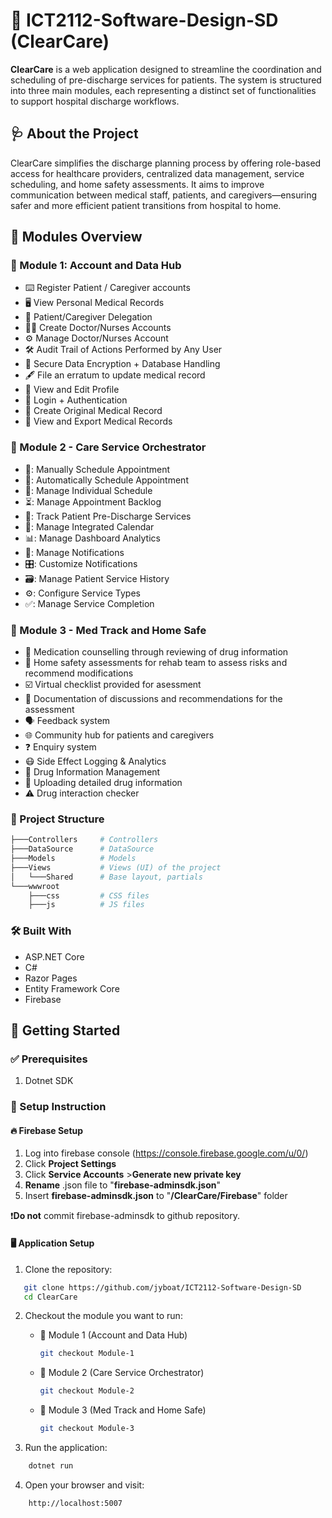 # 📘 ICT2112-Software-Design-SD (ClearCare)
**ClearCare** is a web application designed to streamline the coordination and scheduling of pre-discharge services for patients. The system is structured into three main modules, each representing a distinct set of functionalities to support hospital discharge workflows.

## 🩺 About the Project
ClearCare simplifies the discharge planning process by offering role-based access for healthcare providers, centralized data management, service scheduling, and home safety assessments. It aims to improve communication between medical staff, patients, and caregivers—ensuring safer and more efficient patient transitions from hospital to home.

## 🧩 Modules Overview
### 🧾 Module 1: Account and Data Hub
- ⌨️ Register Patient / Caregiver accounts
- 🖥️ View Personal Medical Records
- 🙆 Patient/Caregiver Delegation
- 👨‍⚕️ Create Doctor/Nurses Accounts
- ⚙️ Manage Doctor/Nurses Account
- 🛠️ Audit Trail of Actions Performed by Any User
- 🔐 Secure Data Encryption + Database Handling
- 🖋️ File an erratum to update medical record
- 👤 View and Edit Profile
- 🙂 Login + Authentication
- 📁 Create Original Medical Record
- 📄 View and Export Medical Records

### 🏥 Module 2 - Care Service Orchestrator
- 📅: Manually Schedule Appointment
- 🤖: Automatically Schedule Appointment
- 👤: Manage Individual Schedule
- ⏳: Manage Appointment Backlog
- 🧭: Track Patient Pre-Discharge Services
- 📆: Manage Integrated Calendar
- 📊: Manage Dashboard Analytics
- 🔔: Manage Notifications
- 🎛️: Customize Notifications
- 🗃️: Manage Patient Service History
- ⚙️: Configure Service Types
- ✅: Manage Service Completion

### 💊 Module 3 - Med Track and Home Safe
- 💬 Medication counselling through reviewing of drug information
- 🏡 Home safety assessments for rehab team to assess risks and recommend modifications
- ☑️ Virtual checklist provided for asessment
- 📄 Documentation of discussions and recommendations for the assessment
- 🗣️ Feedback system
- 🌐 Community hub for patients and caregivers
- ❓ Enquiry system
- 😷 Side Effect Logging & Analytics
- 📝 Drug Information Management
- 🧪 Uploading detailed drug information 
- ⚠️ Drug interaction checker 

### 📁 Project Structure
```bash
├───Controllers     # Controllers
├───DataSource      # DataSource
├───Models          # Models
├───Views           # Views (UI) of the project
│   └───Shared      # Base layout, partials
└───wwwroot
    ├───css         # CSS files
    ├───js          # JS files
```

### 🛠 Built With
- ASP.NET Core  
- C#  
- Razor Pages  
- Entity Framework Core  
- Firebase

## 🚀 Getting Started

### ✅ Prerequisites
1. Dotnet SDK

### 🧪 Setup Instruction

#### 🔥 Firebase Setup
1. Log into firebase console (https://console.firebase.google.com/u/0/)
2. Click **Project Settings** 
3. Click **Service Accounts** >**Generate new private key**
4. **Rename** .json file to "**firebase-adminsdk.json**"
5. Insert **firebase-adminsdk.json** to "**/ClearCare/Firebase**" folder

❗️**Do not** commit firebase-adminsdk to github repository.

#### 🖥️ Application Setup
1. Clone the repository:
```bash
   git clone https://github.com/jyboat/ICT2112-Software-Design-SD
   cd ClearCare
```

2. Checkout the module you want to run:
   - 🧾 Module 1 (Account and Data Hub)
     ```bash
     git checkout Module-1
     ```
   - 🏥 Module 2 (Care Service Orchestrator)
     ```bash
     git checkout Module-2
     ```
   - 💊 Module 3 (Med Track and Home Safe)
     ```bash
     git checkout Module-3
     ```

3. Run the application:
```bash
    dotnet run
```

4. Open your browser and visit:
```bash
    http://localhost:5007
```

